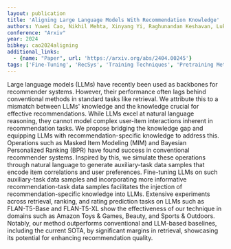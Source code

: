 ```yaml
---
layout: publication
title: 'Aligning Large Language Models With Recommendation Knowledge'
authors: Yuwei Cao, Nikhil Mehta, Xinyang Yi, Raghunandan Keshavan, Lukasz Heldt, Lichan Hong, Ed H. Chi, Maheswaran Sathiamoorthy
conference: "Arxiv"
year: 2024
bibkey: cao2024aligning
additional_links:
  - {name: "Paper", url: 'https://arxiv.org/abs/2404.00245'}
tags: ['Fine-Tuning', 'RecSys', 'Training Techniques', 'Pretraining Methods']
---
```

Large language models (LLMs) have recently been used as backbones for
recommender systems. However, their performance often lags behind conventional
methods in standard tasks like retrieval. We attribute this to a mismatch
between LLMs' knowledge and the knowledge crucial for effective
recommendations. While LLMs excel at natural language reasoning, they cannot
model complex user-item interactions inherent in recommendation tasks. We
propose bridging the knowledge gap and equipping LLMs with
recommendation-specific knowledge to address this. Operations such as Masked
Item Modeling (MIM) and Bayesian Personalized Ranking (BPR) have found success
in conventional recommender systems. Inspired by this, we simulate these
operations through natural language to generate auxiliary-task data samples
that encode item correlations and user preferences. Fine-tuning LLMs on such
auxiliary-task data samples and incorporating more informative
recommendation-task data samples facilitates the injection of
recommendation-specific knowledge into LLMs. Extensive experiments across
retrieval, ranking, and rating prediction tasks on LLMs such as FLAN-T5-Base
and FLAN-T5-XL show the effectiveness of our technique in domains such as
Amazon Toys & Games, Beauty, and Sports & Outdoors. Notably, our method
outperforms conventional and LLM-based baselines, including the current SOTA,
by significant margins in retrieval, showcasing its potential for enhancing
recommendation quality.
